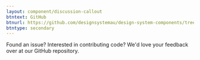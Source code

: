 ```yaml
---
layout: component/discussion-callout
btntext: GitHub
btnurl: https://github.com/designsystemau/design-system-components/tree/master/packages/buttons
btntype: secondary
---
```


 Found an issue? Interested in contributing code? We'd love your feedback over at our GitHub repository.
